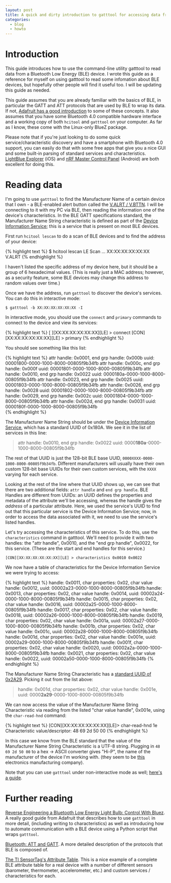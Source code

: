 ```yaml
---
layout: post
title: A quick and dirty introduction to gatttool for accessing data from Bluetooth Low Energy devices
categories:
  - blog
  - howto
---
```


# Introduction

This guide introduces how to use the command-line utility gatttool to read data from a Bluetooth Low Energy (BLE) device. I wrote this guide as a reference for myself on using gatttool to read some infomation about BLE devices, but hopefully other people will find it useful too. I will be updating this guide as needed.

This guide assumes that you are already familiar with the basics of BLE, in particular the GATT and ATT protocols that are used by BLE to wrap its data. If not, [Adafruit has a good introduction](https://learn.adafruit.com/introduction-to-bluetooth-low-energy?view=all) to some of these concepts. It also assumes that you have some Bluetooth 4.0 compatible hardware interface and a working copy of both `hcitool` and `gatttool` on your computer. As far as I know, these come with the Linux-only BlueZ package.

Please note that if you're just looking to do some quick service/characteristic discovery and have a smartphone with Bluetooth 4.0 support, you can easily do that with some free apps that give you a nice GUI and some built-in parsing of standard services and characteristics. [LightBlue Explorer](https://itunes.apple.com/ca/app/lightblue-explorer-bluetooth/id557428110?mt=8) (iOS) and [nRF Master Control Panel](https://play.google.com/store/apps/details?id=no.nordicsemi.android.mcp&hl=en) (Android) are both excellent for doing this.

# Reading data
I'm going to use `gatttool` to find the Manufacturer Name of a certain device that I own - a BLE-enabled alert button called the [V.ALRT / V.BTTN](https://www.vsnmobil.com/products/v-bttn-wearable-bluetooth-le-4-0-device). I will be connecting to it with my PC via BLE, then reading the information one of the device's characteristics. In the BLE GATT specifications standard, the Manufacturer Name String characteristic is defined as part of the [Device Information Service](https://developer.bluetooth.org/gatt/services/Pages/ServiceViewer.aspx?u=org.bluetooth.service.device_information.xml); this is a service that is present on most BLE devices.

First run `hcitool lescan` to do a scan of BLE devices and to find the address of your device:

{% highlight text %}
$ hcitool lescan
LE Scan ...
XX:XX:XX:XX:XX:XX V.ALRT
{% endhighlight %}

I haven't listed the specific address of my device here, but it should be a group of 6 hexadecimal values. (This is really just a MAC address; however, as a security feature, some BLE devices may change this address to random values over time.)

Once we have the address, run `gatttool` to discover the device's services. You can do this in interactive mode:

`$ gatttool -b XX:XX:XX:XX:XX:XX -I`

In interactive mode, you should use the `connect` and `primary` commands to connect to the device and view its services:

{% highlight text %}
[   ][XX:XX:XX:XX:XX:XX][LE] > connect
[CON][XX:XX:XX:XX:XX:XX][LE] > primary
{% endhighlight %}

You should see something like this list:

{% highlight text %}
attr handle: 0x0001, end grp handle: 0x000b uuid: 00001800-0000-1000-8000-00805f9b34fb
attr handle: 0x000c, end grp handle: 0x000f uuid: 00001801-0000-1000-8000-00805f9b34fb
attr handle: 0x0010, end grp handle: 0x0022 uuid: 0000180a-0000-1000-8000-00805f9b34fb
attr handle: 0x0023, end grp handle: 0x0025 uuid: 00001803-0000-1000-8000-00805f9b34fb
attr handle: 0x0026, end grp handle: 0x0028 uuid: 00001802-0000-1000-8000-00805f9b34fb
attr handle: 0x0029, end grp handle: 0x002c uuid: 00001804-0000-1000-8000-00805f9b34fb
attr handle: 0x002d, end grp handle: 0x0031 uuid: 0000180f-0000-1000-8000-00805f9b34fb      
{% endhighlight %}

The Manufacturer Name String should be under the [Device Information Service](https://developer.bluetooth.org/gatt/services/Pages/ServiceViewer.aspx?u=org.bluetooth.service.device_information.xml), which has a standard UUID of 0x180A. We see it in the list of services in this line:

> attr handle: 0x0010, end grp handle: 0x0022 uuid: 0000**180a**-0000-1000-8000-00805f9b34fb

The rest of that UUID is just the 128-bit BLE base UUID, `0000XXXX-0000-1000-8000-00805f9b34fb`. Different manufacturers will usually have their own custom 128-bit base UUIDs for their own custom services, with the `XXXX` varying for each service.

Looking at the rest of the line where that UUID shows up, we can see that there are two additional fields: `attr handle` and `end grp handle`. BLE Handles are different from UUIDs: an UUID defines the properties and metadata of the attribute we'll be accessing, whereas the handle gives the *address* of a particular attribute. Here, we used the service's UUID to find out that this particular service is the Device Information Service; now, in order to access the data associated with it, we need to use the service's listed handles.

Let's try accessing the characteristics of this service. To do this, use the `characteristics` command in gatttool. We'll need to provide it with two handles: the "attr handle", 0x0010, and the "end grp handle", 0x0022, for this service. (These are the start and end handles for this service.)

`[CON][XX:XX:XX:XX:XX:XX][LE] > characteristics 0x0010 0x0022`

We now have a table of characteristics for the Device Information Service we were trying to access:

{% highlight text %}
handle: 0x0011, char properties: 0x02, char value handle: 0x0012, uuid: 00002a23-0000-1000-8000-00805f9b34fb
handle: 0x0013, char properties: 0x02, char value handle: 0x0014, uuid: 00002a24-0000-1000-8000-00805f9b34fb
handle: 0x0015, char properties: 0x02, char value handle: 0x0016, uuid: 00002a25-0000-1000-8000-00805f9b34fb
handle: 0x0017, char properties: 0x02, char value handle: 0x0018, uuid: 00002a26-0000-1000-8000-00805f9b34fb
handle: 0x0019, char properties: 0x02, char value handle: 0x001a, uuid: 00002a27-0000-1000-8000-00805f9b34fb
handle: 0x001b, char properties: 0x02, char value handle: 0x001c, uuid: 00002a28-0000-1000-8000-00805f9b34fb
handle: 0x001d, char properties: 0x02, char value handle: 0x001e, uuid: 00002a29-0000-1000-8000-00805f9b34fb
handle: 0x001f, char properties: 0x02, char value handle: 0x0020, uuid: 00002a2a-0000-1000-8000-00805f9b34fb
handle: 0x0021, char properties: 0x02, char value handle: 0x0022, uuid: 00002a50-0000-1000-8000-00805f9b34fb
{% endhighlight %}

The Manufacturer Name String Characteristic has a [standard UUID of 0x2A29](https://developer.bluetooth.org/gatt/characteristics/Pages/CharacteristicViewer.aspx?u=org.bluetooth.characteristic.manufacturer_name_string.xml). Picking it out from the list above:

> handle: 0x001d, char properties: 0x02, char value handle: 0x001e, uuid: 0000**2a29**-0000-1000-8000-00805f9b34fb

We can now access the value of the Manufacturer Name String Characteristic via reading from the listed "char value handle", 0x001e, using the `char-read-hnd` command:

{% highlight text %}
[CON][XX:XX:XX:XX:XX:XX][LE]> char-read-hnd 1e
Characteristic value/descriptor: 48 69 2d 50 00
{% endhighlight %}

In this case we know from the BLE standard that the value of the Manufacturer Name String Characteristic is a UTF-8 string. Plugging in `48 69 2d 50 00` to a hex -> ASCII converter gives "Hi-P", the name of the manufacturer of the device I'm working with. (they seem to be [this](http://www.hi-p.com/) electronics manufacturing company).

Note that you can use `gatttool` under non-interactive mode as well; [here's a guide](http://www.humbug.in/2014/using-gatttool-manualnon-interactive-mode-read-ble-devices/).


# Further reading

[Reverse Engineering a Bluetooth Low Energy Light Bulb: Control With Bluez](https://learn.adafruit.com/reverse-engineering-a-bluetooth-low-energy-light-bulb/control-with-bluez). A really good guide from Adafruit that describes how to use `gatttool` in more detail, (including writing to characteristics) as well as introducing how to automate communication with a BLE device using a Python script that wraps `gatttool`.

[Bluetooth: ATT and GATT](https://epxx.co/artigos/bluetooth_gatt.html). A more detailed description of the protocols that BLE is composed of.

[The TI SensorTag's Attribute Table](http://processors.wiki.ti.com/images/a/a8/BLE_SensorTag_GATT_Server.pdf). This is a nice example of a complete BLE attribute table for a real device with a number of different sensors (barometer, thermometer, accelerometer, etc.) and custom services / characteristics for each.
